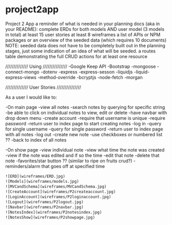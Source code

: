 # project2app
Project 2 App
a reminder of what is needed in your planning docs (aka in your README):
complete ERDs for both models AND user model (3 models in total)
at least 15 user stories
at least 8 wireframes
a list of APIs or NPM packages or an overview of the seeded data (which requires 10 documents)
NOTE: seeded data does not have to be completely built out in the planning stages, just some indication of an idea of what will be seeded.
a routes table demonstrating the full CRUD actions for at least one resource

////////////// Using ///////////////
-Google Keep API
-Bootstrap
-mongoose
-connect-mongo
-dotenv
-express
-express-sesson
-liquidjs
-liquid-express-views
-method-override
-bcryptjs
-node-fetch
-morgan


////////////// User Stories ///////////////

As a user I would like to:

-On main page
    -view all notes
        -search notes by querying for specific string
        -be able to click on individual notes to view, edit or delete
    -have navbar with drop down menu
        -create account
            -require that username is unique
            -require password
            -return user to index page to start creating notes
        -log in
            -query for single username
            -query for single password
            -return user to index page with all notes
        -log out
        -create new note
            -use checkboxes or numbered list ??
        -back to index of all notes

-On show page
    -view individual note
    -view what time the note was created
    -view if the note was edited and if so the time
    -edit that note
    -delete that note
    -favorites/star button ?? (similar to ripe on fruits crud?)
    -reminders/alarm that goes off at specified time

    ![ERD](wireframes/ERD.jpg)
    ![Models](wireframes/models.jpg)
    ![MVCandSchema](wireframes/MVCandSchema.jpg)
    ![CreateAccount](wireframes/P2createaccount.jpg)
    ![LoginAccount](wireframes/P2loginaccount.jpg)
    ![Logout](wireframes/P2logout.jpg)
    ![Navbar](wireframes/P2navbar.jpg)
    ![NotesIndex](wireframes/P2notesindex.jpg)
    ![NotesShow](wireframes/P2showpage.jpg)